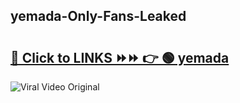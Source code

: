 
 ## yemada-Only-Fans-Leaked

# <h2><a href="https://clipsfans.com/yemada&ref=git">🔗 Click to LINKS ⏩⏩ 👉 🟢 yemada </a></h2>

<a href="https://clipsfans.com/yemada&ref=git" rel="nofollow" data-target="animated-image.originalLink"><img src="https://i.ibb.co.com/xMMVF88/686577567.gif" alt="Viral Video Original" style="max-width: 100%; display: inline-block;" data-target="animated-image.originalImage"></a>
